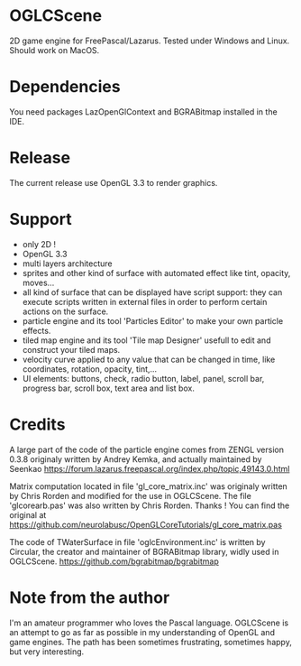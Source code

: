 # OGLCScene
2D game engine for FreePascal/Lazarus. Tested under Windows and Linux. Should work on MacOS.  
# Dependencies
You need packages LazOpenGlContext and BGRABitmap installed in the IDE.  
# Release
The current release use OpenGL 3.3 to render graphics.
# Support
- only 2D !
- OpenGL 3.3
- multi layers architecture
- sprites and other kind of surface with automated effect like tint, opacity, moves...
- all kind of surface that can be displayed have script support: they can execute scripts written in external files in order to perform certain actions on the surface.
- particle engine and its tool 'Particles Editor' to make your own particle effects.
- tiled map engine and its tool 'Tile map Designer' usefull to edit and construct your tiled maps.
- velocity curve applied to any value that can be changed in time, like coordinates, rotation, opacity, tint,...
- UI elements: buttons, check, radio button, label, panel, scroll bar, progress bar, scroll box, text area and list box.
# Credits
A large part of the code of the particle engine comes from ZENGL version 0.3.8 originaly written by Andrey Kemka, and actually maintained by Seenkao https://forum.lazarus.freepascal.org/index.php/topic,49143.0.html

Matrix computation located in file 'gl_core_matrix.inc' was originaly written by Chris Rorden and modified for the use in OGLCScene. The file 'glcorearb.pas' was also written by Chris Rorden. Thanks !
You can find the original at https://github.com/neurolabusc/OpenGLCoreTutorials/gl_core_matrix.pas

The code of TWaterSurface in file 'oglcEnvironment.inc' is written by Circular, the creator and maintainer of BGRABitmap library, widly used in OGLCScene. https://github.com/bgrabitmap/bgrabitmap
# Note from the author
I'm an amateur programmer who loves the Pascal language. OGLCScene is an attempt to go as far as possible in my understanding of OpenGL and game engines. The path has been sometimes frustrating, sometimes happy, but very interesting.